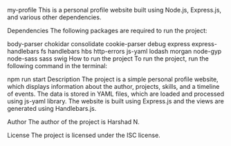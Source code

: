 my-profile
This is a personal profile website built using Node.js, Express.js, and various other dependencies.

Dependencies
The following packages are required to run the project:

body-parser
chokidar
consolidate
cookie-parser
debug
express
express-handlebars
fs
handlebars
hbs
http-errors
js-yaml
lodash
morgan
node-gyp
node-sass
sass
swig
How to run the project
To run the project, run the following command in the terminal:

npm run start
Description
The project is a simple personal profile website, which displays information about the author, projects, skills, and a timeline of events. The data is stored in YAML files, which are loaded and processed using js-yaml library. The website is built using Express.js and the views are generated using Handlebars.js.

Author
The author of the project is Harshad N.

License
The project is licensed under the ISC license.